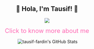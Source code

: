 <h2 align="center">🌟 Hola, I'm Tausif! 🚀</h2>
<p align="center">
 <a href="https://skillicons.dev">
  <img src="https://skillicons.dev/icons?i=js,nodejs,py,ts,nextjs,react,prisma,tailwind,mysql, mongodb" />
 </a>
</p>

<p align="center">
 <a href="https://tausifsodyssey.vercel.app/" style="font-size: 20px; color: #ff69b4; text-decoration: none;"> Click to know more about me </a>
</p>

<p align="center">&nbsp;<img align="center" src="https://github-readme-stats.vercel.app/api?username=tausif-fardin&show_icons=true&locale=en" alt="tausif-fardin's GitHub Stats" /></p>
